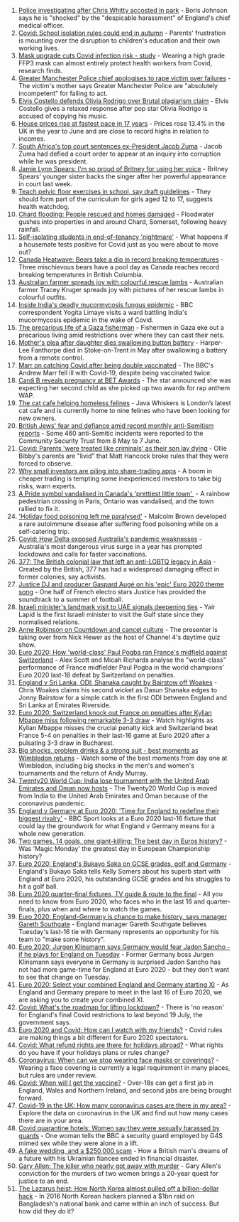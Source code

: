 1. [Police investigating after Chris Whitty accosted in park](https://www.bbc.co.uk/news/uk-57648608) - Boris Johnson says he is "shocked" by the "despicable harassment" of England's chief medical officer.
2. [Covid: School isolation rules could end in autumn](https://www.bbc.co.uk/news/health-57638369) - Parents' frustration is mounting over the disruption to children's education and their own working lives.
3. [Mask upgrade cuts Covid infection risk - study](https://www.bbc.co.uk/news/health-57636360) - Wearing a high grade FFP3 mask can almost entirely protect health workers from Covid, research finds.
4. [Greater Manchester Police chief apologises to rape victim over failures](https://www.bbc.co.uk/news/uk-england-manchester-57646453) - The victim's mother says Greater Manchester Police are "absolutely incompetent" for failing to act.
5. [Elvis Costello defends Olivia Rodrigo over Brutal plagiarism claim](https://www.bbc.co.uk/news/entertainment-arts-57650176) - Elvis Costello gives a relaxed response after pop star Olivia Rodrigo is accused of copying his music.
6. [House prices rise at fastest pace in 17 years](https://www.bbc.co.uk/news/business-57648935) - Prices rose 13.4% in the UK in the year to June and are close to record highs in relation to incomes.
7. [South Africa's top court sentences ex-President Jacob Zuma](https://www.bbc.co.uk/news/world-africa-57650517) - Jacob Zuma had defied a court order to appear at an inquiry into corruption while he was president.
8. [Jamie Lynn Spears: I'm so proud of Britney for using her voice](https://www.bbc.co.uk/news/entertainment-arts-57649648) - Britney Spears' younger sister backs the singer after her powerful appearance in court last week.
9. [Teach pelvic floor exercises in school, say draft guidelines](https://www.bbc.co.uk/news/health-57640558) - They should form part of the curriculum for girls aged 12 to 17, suggests health watchdog.
10. [Chard flooding: People rescued and homes damaged](https://www.bbc.co.uk/news/uk-england-somerset-57649276) - Floodwater gushes into properties in and around Chard, Somerset, following heavy rainfall.
11. [Self-isolating students in end-of-tenancy 'nightmare'](https://www.bbc.co.uk/news/newsbeat-57644652) - What happens if a housemate tests positive for Covid just as you were about to move out?
12. [Canada Heatwave: Bears take a dip in record breaking temperatures](https://www.bbc.co.uk/news/world-us-canada-57651894) - Three mischievous bears have a pool day as Canada reaches record breaking temperatures in British Columbia.
13. [Australian farmer spreads joy with colourful rescue lambs](https://www.bbc.co.uk/news/world-australia-57633456) - Australian farmer Tracey Kruger spreads joy with pictures of her rescue lambs in colourful outfits.
14. [Inside India's deadly mucormycosis fungus epidemic](https://www.bbc.co.uk/news/world-asia-india-57643738) - BBC correspondent Yogita Limaye visits a ward battling India's mucormycosis epidemic in the wake of Covid.
15. [The precarious life of a Gaza fisherman](https://www.bbc.co.uk/news/world-middle-east-57643737) - Fishermen in Gaza eke out a precarious living amid restrictions over where they can cast their nets.
16. [Mother's plea after daughter dies swallowing button battery](https://www.bbc.co.uk/news/uk-57614838) - Harper-Lee Fanthorpe died in Stoke-on-Trent in May after swallowing a battery from a remote control.
17. [Marr on catching Covid after being double vaccinated](https://www.bbc.co.uk/news/health-57640550) - The BBC's Andrew Marr fell ill with Covid-19, despite being vaccinated twice.
18. [Cardi B reveals pregnancy at BET Awards](https://www.bbc.co.uk/news/entertainment-arts-57635316) - The star announced she was expecting her second child as she picked up two awards for rap anthem WAP.
19. [The cat cafe helping homeless felines](https://www.bbc.co.uk/news/uk-england-london-57599899) - Java Whiskers is London’s latest cat cafe and is currently home to nine felines who have been looking for new owners.
20. [British Jews' fear and defiance amid record monthly anti-Semitism reports](https://www.bbc.co.uk/news/uk-57339266) - Some 460 anti-Semitic incidents were reported to the Community Security Trust from 8 May to 7 June.
21. [Covid: Parents 'were treated like criminals' as their son lay dying](https://www.bbc.co.uk/news/uk-england-essex-57503382) - Ollie Bibby's parents are "livid" that Matt Hancock broke rules that they were forced to observe.
22. [Why small investors are piling into share-trading apps](https://www.bbc.co.uk/news/business-57466918) - A boom in cheaper trading is tempting some inexperienced investors to take big risks, warn experts.
23. [A Pride symbol vandalised in Canada's 'prettiest little town' ](https://www.bbc.co.uk/news/world-us-canada-57616677) - A rainbow pedestrian crossing in Paris, Ontario was vandalised, and the town rallied to fix it.
24. ['Holiday food poisoning left me paralysed'](https://www.bbc.co.uk/news/uk-scotland-edinburgh-east-fife-57598624) - Malcolm Brown developed a rare autoimmune disease after suffering food poisoning while on a self-catering trip.
25. [Covid: How Delta exposed Australia's pandemic weaknesses](https://www.bbc.co.uk/news/world-australia-57647413) - Australia's most dangerous virus surge in a year has prompted lockdowns and calls for faster vaccinations.
26. [377: The British colonial law that left an anti-LGBTQ legacy in Asia](https://www.bbc.co.uk/news/world-asia-57606847) - Created by the British, 377 has had a widespread damaging effect in former colonies, say activists.
27. [Justice DJ and producer Gaspard Augé on his 'epic' Euro 2020 theme song](https://www.bbc.co.uk/news/entertainment-arts-57578738) - One half of French electro stars Justice has provided the soundtrack to a summer of football.
28. [Israeli minister's landmark visit to UAE signals deepening ties](https://www.bbc.co.uk/news/world-middle-east-57530123) - Yair Lapid is the first Israeli minister to visit the Gulf state since they normalised relations.
29. [Anne Robinson on Countdown and cancel culture](https://www.bbc.co.uk/news/entertainment-arts-57528700) - The presenter is taking over from Nick Hewer as the host of Channel 4's daytime quiz show.
30. [Euro 2020: How 'world-class' Paul Pogba ran France's midfield against Switzerland](https://www.bbc.co.uk/sport/av/football/57650577) - Alex Scott and Micah Richards analyse the "world-class" performance of France midfielder Paul Pogba in the world champions' Euro 2020 last-16 defeat by Switzerland on penalties.
31. [England v Sri Lanka, ODI: Shanaka caught by Bairstow off Woakes](https://www.bbc.co.uk/sport/av/cricket/57653139) - Chris Woakes claims his second wicket as Dasun Shanaka edges to Jonny Bairstow for a simple catch in the first ODI between England and Sri Lanka at Emirates Riverside.
32. [Euro 2020: Switzerland knock out France on penalties after Kylian Mbappe miss following remarkable 3-3 draw](https://www.bbc.co.uk/sport/av/football/57647011) - Watch highlights as Kylian Mbappe misses the crucial penalty kick and Switzerland beat France 5-4 on penalties in their last-16 game at Euro 2020 after a pulsating 3-3 draw in Bucharest.
33. [Big shocks, problem drinks & a strong suit - best moments as Wimbledon returns](https://www.bbc.co.uk/sport/av/tennis/57642765) - Watch some of the best moments from day one at Wimbledon, including big shocks in the men's and women's tournaments and the return of Andy Murray.
34. [Twenty20 World Cup: India lose tournament with the United Arab Emirates and Oman now hosts](https://www.bbc.co.uk/sport/cricket/57651024) - The Twenty20 World Cup is moved from India to the United Arab Emirates and Oman because of the coronavirus pandemic.
35. [England v Germany at Euro 2020: 'Time for England to redefine their biggest rivalry'](https://www.bbc.co.uk/sport/football/57611058) - BBC Sport looks at a Euro 2020 last-16 fixture that could lay the groundwork for what England v Germany means for a whole new generation.
36. [Two games, 14 goals, one giant-killing: The best day in Euros history?](https://www.bbc.co.uk/sport/football/57646653) - Was 'Magic Monday' the greatest day in European Championship history?
37. [Euro 2020: England's Bukayo Saka on GCSE grades, golf and Germany](https://www.bbc.co.uk/sport/av/football/57623526) - England's Bukayo Saka tells Kelly Somers about his superb start with England at Euro 2020, his outstanding GCSE grades and his struggles to hit a golf ball.
38. [Euro 2020 quarter-final fixtures, TV guide & route to the final](https://www.bbc.co.uk/sport/football/57516261) - All you need to know from Euro 2020, who faces who in the last 16 and quarter-finals, plus when and where to watch the games.
39. [Euro 2020: England-Germany is chance to make history, says manager Gareth Southgate](https://www.bbc.co.uk/sport/football/57632409) - England manager Gareth Southgate believes Tuesday's last-16 tie with Germany represents an opportunity for his team to "make some history".
40. [Euro 2020: Jurgen Klinsmann says Germany would fear Jadon Sancho - if he plays for England on Tuesday](https://www.bbc.co.uk/sport/football/57628516) - Former Germany boss Jurgen Klinsmann says everyone in Germany is surprised Jadon Sancho has not had more game-time for England at Euro 2020 - but they don't want to see that change on Tuesday.
41. [Euro 2020: Select your combined England and Germany starting XI](https://www.bbc.co.uk/sport/football/57598882) - As England and Germany prepare to meet in the last 16 of Euro 2020, we are asking you to create your combined XI.
42. [Covid: What's the roadmap for lifting lockdown?](https://www.bbc.co.uk/news/explainers-52530518) - There is 'no reason' for England's final Covid restrictions to last beyond 19 July, the government says.
43. [Euro 2020 and Covid: How can I watch with my friends?](https://www.bbc.co.uk/news/uk-57386719) - Covid rules are making things a bit different for Euro 2020 spectators.
44. [Covid: What refund rights are there for holidays abroad?](https://www.bbc.co.uk/news/business-51615412) - What rights do you have if your holidays plans or rules change?
45. [Coronavirus: When can we stop wearing face masks or coverings?](https://www.bbc.co.uk/news/health-51205344) - Wearing a face covering is currently a legal requirement in many places, but rules are under review.
46. [Covid: When will I get the vaccine?](https://www.bbc.co.uk/news/health-55045639) - Over-18s can get a first jab in England, Wales and Northern Ireland, and second jabs are being brought forward.
47. [Covid-19 in the UK: How many coronavirus cases are there in my area?](https://www.bbc.co.uk/news/uk-51768274) - Explore the data on coronavirus in the UK and find out how many cases there are in your area.
48. [Covid quarantine hotels: Women say they were sexually harassed by guards](https://www.bbc.co.uk/news/stories-57609164) - One woman tells the BBC a security guard employed by G4S mimed sex while they were alone in a lift.
49. [A fake wedding, and a $250,000 scam](https://www.bbc.co.uk/news/world-europe-57358241) - How a British man's dreams of a future with his Ukrainian fiancee ended in financial disaster.
50. [Gary Allen: The killer who nearly got away with murder](https://www.bbc.co.uk/news/uk-england-57331321) - Gary Allen's conviction for the murders of two women brings a 20-year quest for justice to an end.
51. [The Lazarus heist: How North Korea almost pulled off a billion-dollar hack](https://www.bbc.co.uk/news/stories-57520169) - In 2016 North Korean hackers planned a $1bn raid on Bangladesh's national bank and came within an inch of success. But how did they do it?
